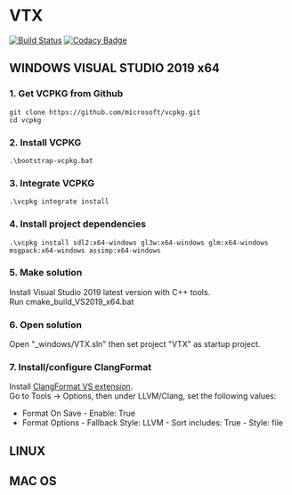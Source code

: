# VTX 

[![Build Status](https://travis-ci.com/sguionni/VTX.svg?token=vS9x6LR1bWfHpTq6m8BU&branch=master)](https://travis-ci.com/sguionni/VTX)
[![Codacy Badge](https://api.codacy.com/project/badge/Grade/25aeed2cf0e54f45b39496354738bfc4)](https://www.codacy.com?utm_source=github.com&amp;utm_medium=referral&amp;utm_content=sguionni/VTX&amp;utm_campaign=Badge_Grade)

## WINDOWS VISUAL STUDIO 2019 x64

### 1. Get VCPKG from  Github
    git clone https://github.com/microsoft/vcpkg.git
    cd vcpkg
### 2. Install VCPKG
    .\bootstrap-vcpkg.bat
### 3. Integrate VCPKG
    .\vcpkg integrate install
### 4. Install project dependencies
    .\vcpkg install sdl2:x64-windows gl3w:x64-windows glm:x64-windows msgpack:x64-windows assimp:x64-windows
### 5. Make solution
Install Visual Studio 2019 latest version with C++ tools.  
Run cmake_build_VS2019_x64.bat
### 6. Open solution
Open "_windows/VTX.sln" then set project "VTX" as startup project.
### 7. Install/configure ClangFormat
Install [ClangFormat VS extension](https://marketplace.visualstudio.com/items?itemName=LLVMExtensions.ClangFormat).  
Go to Tools -> Options, then under LLVM/Clang, set the following values:
- Format On Save
      - Enable: True
- Format Options
      - Fallback Style: LLVM
      - Sort includes: True
      - Style: file

## LINUX

## MAC OS